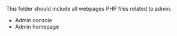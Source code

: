 This folder should include all webpages PHP files related to admin.  
- Admin console
- Admin homepage
